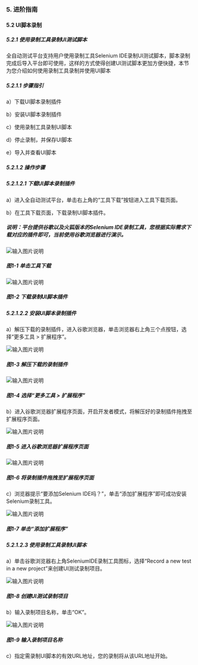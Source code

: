 ### 5. 进阶指南 

#### 5.2 UI脚本录制 

##### 5.2.1 使用录制工具录制UI测试脚本

全自动测试平台支持用户使用录制工具Selenium IDE录制UI测试脚本，脚本录制完成后导入平台即可使用，这样的方式使得创建UI测试脚本更加方便快捷，本节为您介绍如何使用录制工具录制并使用UI脚本

##### 5.2.1.1 步骤指引

a）下载UI脚本录制插件

b）安装UI脚本录制插件

c）使用录制工具录制UI脚本

d）停止录制，并保存UI脚本

e）导入并查看UI脚本

##### 5.2.1.2 操作步骤

##### 5.2.1.2.1 下载UI脚本录制插件

a）进入全自动测试平台，单击右上角的“工具下载”按钮进入工具下载页面。

b）在工具下载页面，下载录制UI脚本插件。

##### 说明：平台提供谷歌以及火狐版本的Selenium IDE录制工具，您根据实际需求下载对应的插件即可，当前使用谷歌浏览器进行演示。

![输入图片说明](../../../images/SoFlu%E5%85%A8%E8%87%AA%E5%8A%A8%E6%B5%8B%E8%AF%95%E5%B9%B3%E5%8F%B0%E6%95%99%E7%A8%8B/5.%20%E8%BF%9B%E9%98%B6%E6%8C%87%E5%8D%97/2.%20UI%E8%84%9A%E6%9C%AC%E5%BD%95%E5%88%B6/image.png)

##### 图1-1 单击工具下载

![输入图片说明](../../../images/SoFlu%E5%85%A8%E8%87%AA%E5%8A%A8%E6%B5%8B%E8%AF%95%E5%B9%B3%E5%8F%B0%E6%95%99%E7%A8%8B/5.%20%E8%BF%9B%E9%98%B6%E6%8C%87%E5%8D%97/2.%20UI%E8%84%9A%E6%9C%AC%E5%BD%95%E5%88%B6/1-2.png)

##### 图1-2 下载录制UI脚本插件

##### 5.2.1.2.2 安装UI脚本录制插件

a）解压下载的录制插件，进入谷歌浏览器，单击浏览器右上角三个点按钮，选择“更多工具 > 扩展程序”。

![输入图片说明](../../../images/SoFlu%E5%85%A8%E8%87%AA%E5%8A%A8%E6%B5%8B%E8%AF%95%E5%B9%B3%E5%8F%B0%E6%95%99%E7%A8%8B/5.%20%E8%BF%9B%E9%98%B6%E6%8C%87%E5%8D%97/2.%20UI%E8%84%9A%E6%9C%AC%E5%BD%95%E5%88%B6/1-3.png)

##### 图1-3 解压下载的录制插件

![输入图片说明](../../../images/SoFlu%E5%85%A8%E8%87%AA%E5%8A%A8%E6%B5%8B%E8%AF%95%E5%B9%B3%E5%8F%B0%E6%95%99%E7%A8%8B/5.%20%E8%BF%9B%E9%98%B6%E6%8C%87%E5%8D%97/2.%20UI%E8%84%9A%E6%9C%AC%E5%BD%95%E5%88%B6/1-4.png)

##### 图1-4 选择“更多工具 > 扩展程序”

b）进入谷歌浏览器扩展程序页面，开启开发者模式，将解压好的录制插件拖拽至扩展程序页面。

![输入图片说明](../../../images/SoFlu%E5%85%A8%E8%87%AA%E5%8A%A8%E6%B5%8B%E8%AF%95%E5%B9%B3%E5%8F%B0%E6%95%99%E7%A8%8B/5.%20%E8%BF%9B%E9%98%B6%E6%8C%87%E5%8D%97/2.%20UI%E8%84%9A%E6%9C%AC%E5%BD%95%E5%88%B6/1-5.png)

##### 图1-5 进入谷歌浏览器扩展程序页面

![输入图片说明](../../../images/SoFlu%E5%85%A8%E8%87%AA%E5%8A%A8%E6%B5%8B%E8%AF%95%E5%B9%B3%E5%8F%B0%E6%95%99%E7%A8%8B/5.%20%E8%BF%9B%E9%98%B6%E6%8C%87%E5%8D%97/2.%20UI%E8%84%9A%E6%9C%AC%E5%BD%95%E5%88%B6/1-6.png)

##### 图1-6 将录制插件拖拽至扩展程序页面

c）浏览器提示“要添加Selenium IDE吗？”，单击“添加扩展程序”即可成功安装Selenium录制工具。

![输入图片说明](../../../images/SoFlu%E5%85%A8%E8%87%AA%E5%8A%A8%E6%B5%8B%E8%AF%95%E5%B9%B3%E5%8F%B0%E6%95%99%E7%A8%8B/5.%20%E8%BF%9B%E9%98%B6%E6%8C%87%E5%8D%97/2.%20UI%E8%84%9A%E6%9C%AC%E5%BD%95%E5%88%B6/1-7.png)

##### 图1-7 单击“添加扩展程序”

##### 5.2.1.2.3 使用录制工具录制UI脚本

a）单击谷歌浏览器右上角SeleniumIDE录制工具图标，选择“Record a new test in a new project”来创建UI测试录制项目。

![输入图片说明](../../../images/SoFlu%E5%85%A8%E8%87%AA%E5%8A%A8%E6%B5%8B%E8%AF%95%E5%B9%B3%E5%8F%B0%E6%95%99%E7%A8%8B/5.%20%E8%BF%9B%E9%98%B6%E6%8C%87%E5%8D%97/2.%20UI%E8%84%9A%E6%9C%AC%E5%BD%95%E5%88%B6/1-8.png)

##### 图1-8 创建UI测试录制项目

b）输入录制项目名称，单击“OK”。

![输入图片说明](../../../images/SoFlu%E5%85%A8%E8%87%AA%E5%8A%A8%E6%B5%8B%E8%AF%95%E5%B9%B3%E5%8F%B0%E6%95%99%E7%A8%8B/5.%20%E8%BF%9B%E9%98%B6%E6%8C%87%E5%8D%97/2.%20UI%E8%84%9A%E6%9C%AC%E5%BD%95%E5%88%B6/1-9.png)

##### 图1-9 输入录制项目名称

c）指定需录制UI脚本的有效URL地址，您的录制将从该URL地址开始。
